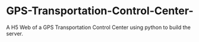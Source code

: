 # GPS-Transportation-Control-Center-
A H5 Web of a GPS Transportation Control Center using python to build the server. 
